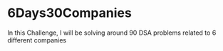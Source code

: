 # 6Days30Companies
In this Challenge, I will be solving around 90 DSA problems related to 6 different companies
